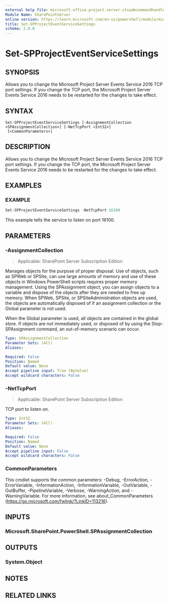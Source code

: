 ```yaml
---
external help file: microsoft.office.project.server.stsadmcommandhandler.dll-help.xml
Module Name: SharePointServer
online version: https://learn.microsoft.com/en-us/powershell/module/microsoft.sharepoint.powershell/set-spprojecteventservicesettings
title: Set-SPProjectEventServiceSettings
schema: 2.0.0
---
```


# Set-SPProjectEventServiceSettings

## SYNOPSIS
Allows you to change the Microsoft Project Server Events Service 2016 TCP port settings. If you change the TCP port, the Microsoft Project Server Events Service 2016 needs to be restarted for the changes to take effect.

## SYNTAX

```
Set-SPProjectEventServiceSettings [-AssignmentCollection <SPAssignmentCollection>] [-NetTcpPort <Int32>]
 [<CommonParameters>]
```

## DESCRIPTION
Allows you to change the Microsoft Project Server Events Service 2016 TCP port settings. If you change the TCP port, the Microsoft Project Server Events Service 2016 needs to be restarted for the changes to take effect.

## EXAMPLES

### EXAMPLE
```powershell
Set-SPProjectEventServiceSettings -NetTcpPort 16100
```

This example tells the service to listen on port 16100.

## PARAMETERS

### -AssignmentCollection

> Applicable: SharePoint Server Subscription Edition

Manages objects for the purpose of proper disposal. Use of objects, such as SPWeb or SPSite, can use large amounts of memory and use of these objects in Windows PowerShell scripts requires proper memory management. Using the SPAssignment object, you can assign objects to a variable and dispose of the objects after they are needed to free up memory. When SPWeb, SPSite, or SPSiteAdministration objects are used, the objects are automatically disposed of if an assignment collection or the Global parameter is not used.

When the Global parameter is used, all objects are contained in the global store. If objects are not immediately used, or disposed of by using the Stop-SPAssignment command, an out-of-memory scenario can occur.

```yaml
Type: SPAssignmentCollection
Parameter Sets: (All)
Aliases:

Required: False
Position: Named
Default value: None
Accept pipeline input: True (ByValue)
Accept wildcard characters: False
```

### -NetTcpPort

> Applicable: SharePoint Server Subscription Edition

TCP port to listen on.

```yaml
Type: Int32
Parameter Sets: (All)
Aliases:

Required: False
Position: Named
Default value: None
Accept pipeline input: False
Accept wildcard characters: False
```

### CommonParameters
This cmdlet supports the common parameters: -Debug, -ErrorAction, -ErrorVariable, -InformationAction, -InformationVariable, -OutVariable, -OutBuffer, -PipelineVariable, -Verbose, -WarningAction, and -WarningVariable. For more information, see about_CommonParameters (https://go.microsoft.com/fwlink/?LinkID=113216).

## INPUTS

### Microsoft.SharePoint.PowerShell.SPAssignmentCollection

## OUTPUTS

### System.Object

## NOTES

## RELATED LINKS
